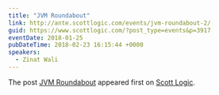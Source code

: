 ```yaml
---
title: "JVM Roundabout"
link: http://ante.scottlogic.com/events/jvm-roundabout-2/
guid: https://www.scottlogic.com/?post_type=events&p=3917
eventDate: 2018-01-25
pubDateTime: 2018-02-23 16:15:44 +0000
speakers:
  - Zinat Wali
---
```


<p>The post <a rel="nofollow" href="http://ante.scottlogic.com/events/jvm-roundabout-2/">JVM Roundabout</a> appeared first on <a rel="nofollow" href="http://ante.scottlogic.com">Scott Logic</a>.</p>